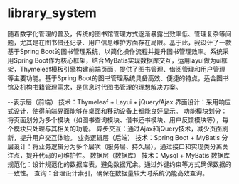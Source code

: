 # library_system
随着数字化管理的普及，传统的图书馆管理方式逐渐暴露出效率低、管理复杂等问题，尤其是在图书借还记录、用户信息维护方面存在局限。基于此，我设计了一款基于Spring Boot的图书管理系统，以简化操作流程并提升图书管理效率。系统采用Spring Boot作为核心框架，结合MyBatis实现数据库交互，运用layui做为ui框架，Thymeleaf模板引擎构建前端页面，提供了图书管理、借阅管理和用户管理等主要功能。基于Spring Boot的图书管理系统具备高效、便捷的特点，适合图书馆及机构书籍管理需求，是信息时代图书管理的理想解决方案。

   --表示层（前端）
    技术：Thymeleaf + Layui + jQuery/Ajax
    界面设计：采用响应式设计，使得前端界面能够在桌面和移动设备上都能良好显示。
    功能模块划分：将页面划分为多个模块（如图书查询模块、借书还书模块、用户反馈模块等），每个模块只处理与其相关的功能。
    异步交互：通过Ajax和jQuery技术，减少页面刷新，提升用户交互体验。
    业务逻辑层（后端）
    技术：Spring Boot + MyBatis
    分层设计：将业务逻辑分为多个层次（服务层、持久层），通过接口和实现类分离关注点，提升代码的可维护性。
    数据层（数据库）
    技术：Mysql + MyBatis
    数据库规范化：设计规范化的数据库表，避免数据冗余。通过外键约束等方式确保数据的一致性。
    查询：合理设计索引，确保在数据量较大时系统仍能高效查询。
